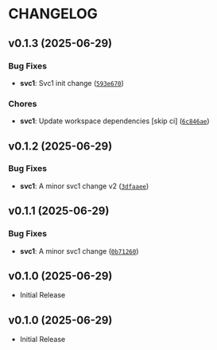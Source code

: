 # CHANGELOG

<!-- version list -->

## v0.1.3 (2025-06-29)

### Bug Fixes

- **svc1**: Svc1 init change
  ([`593e670`](https://github.com/asaf/uvws-react/commit/593e6704c55395aa2caf77ab70ae229afcaab5d0))

### Chores

- **svc1**: Update workspace dependencies [skip ci]
  ([`6c846ae`](https://github.com/asaf/uvws-react/commit/6c846aecb2f0694868e09006d5e74cee0f448193))


## v0.1.2 (2025-06-29)

### Bug Fixes

- **svc1**: A minor svc1 change v2
  ([`3dfaaee`](https://github.com/asaf/uvws-react/commit/3dfaaee29c7c1fbdd4037a877d9566d287922dca))


## v0.1.1 (2025-06-29)

### Bug Fixes

- **svc1**: A minor svc1 change
  ([`0b71260`](https://github.com/asaf/uvws-react/commit/0b71260a59ad29c06c638f68bcb59440cda392a8))


## v0.1.0 (2025-06-29)

- Initial Release

## v0.1.0 (2025-06-29)

- Initial Release
